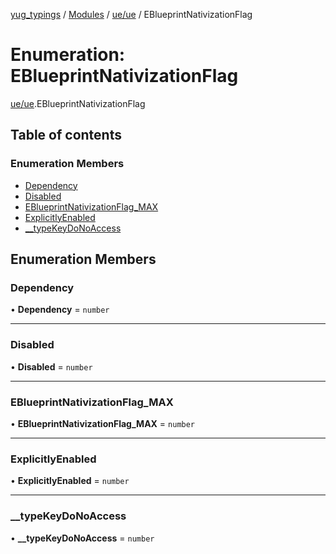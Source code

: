 [yug_typings](../README.md) / [Modules](../modules.md) / [ue/ue](../modules/ue_ue.md) / EBlueprintNativizationFlag

# Enumeration: EBlueprintNativizationFlag

[ue/ue](../modules/ue_ue.md).EBlueprintNativizationFlag

## Table of contents

### Enumeration Members

- [Dependency](ue_ue.EBlueprintNativizationFlag.md#dependency)
- [Disabled](ue_ue.EBlueprintNativizationFlag.md#disabled)
- [EBlueprintNativizationFlag\_MAX](ue_ue.EBlueprintNativizationFlag.md#eblueprintnativizationflag_max)
- [ExplicitlyEnabled](ue_ue.EBlueprintNativizationFlag.md#explicitlyenabled)
- [\_\_typeKeyDoNoAccess](ue_ue.EBlueprintNativizationFlag.md#__typekeydonoaccess)

## Enumeration Members

### Dependency

• **Dependency** = `number`

___

### Disabled

• **Disabled** = `number`

___

### EBlueprintNativizationFlag\_MAX

• **EBlueprintNativizationFlag\_MAX** = `number`

___

### ExplicitlyEnabled

• **ExplicitlyEnabled** = `number`

___

### \_\_typeKeyDoNoAccess

• **\_\_typeKeyDoNoAccess** = `number`
